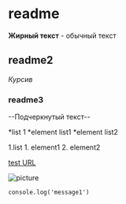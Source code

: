 
# readme
**Жирный текст** - обычный текст
## readme2
*Курсив*
### readme3
--Подчеркнутый текст--

*list 1
    *element list1
    *element list2

1.list
    1. element1
    2. element2

[test URL](www.ya.ru)

![picture](https://avatars.mds.yandex.net/get-zen_doc/3141623/pub_6000bb47dc0ac42b28b18c78_6000bb805d0e9e22868f308e/scale_1200)

```html
console.log('message1')
```
